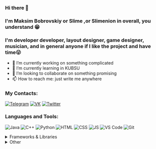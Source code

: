### Hi there 👋

### I'm Maksim Bobrovskiy or Slime ,or Slimenion in overall, you understand 😁

### I'm developer developer, layout designer, game designer, musician, and in general anyone if I like the project and have time😜

- 🔭 I’m currently working on something complicated
- 🌱 I’m currently learning in KUBSU
- 👯 I’m looking to collaborate on something promising
- 📫 How to reach me: just write me anywhere

### My Contacts:
[![Telegram](https://img.shields.io/badge/-Telegram-090909?style=for-the-badge&logo=Telegram&logoColor=2CA5E0)][telegram]
[![VK](https://img.shields.io/badge/-VKONTAKTE-090909?style=for-the-badge&logo=VK&logoColor=4680C2)][vk]
[![Twitter](https://img.shields.io/badge/-twitter-090909?style=for-the-badge&logo=Twitter&logoColor=1DA1F2)][twitter]

[vk]: https://vk.com/bobrminator3000
[telegram]: https://t.me/Maksimbobrovskiy
[twitter]: https://twitter.com/slimenion

### Languages and Tools:

![Java](https://img.shields.io/badge/-Java-090909?style=for-the-badge&logo=java&logoColor=EA2D2E)
![C++](https://img.shields.io/badge/-C++-090909?style=for-the-badge&logo=C%2b%2b&logoColor=005697)
![Python](https://img.shields.io/badge/-Python-090909?style=for-the-badge&logo=python&logoColor=FFE469)
![HTML](https://img.shields.io/badge/-html-090909?style=for-the-badge&logo=html5&logoColor=E96228)
![CSS](https://img.shields.io/badge/-css-090909?style=for-the-badge&logo=css3&logoColor=3C9CD7)
![JS](https://img.shields.io/badge/-JavaScript-090909?style=for-the-badge&logo=JavaScript&logoColor=F7DF1E)
![VS Code](https://img.shields.io/badge/-VS%20Code-090909?style=for-the-badge&logo=Visual%20Studio%20Code&logoColor=007ACC)
![Git](https://img.shields.io/badge/-Git-090909?style=for-the-badge&logo=Git&logoColor=F05032)
<details>
  <summary>Frameworks & Libraries</summary>
  
  ![Bootstrap](https://img.shields.io/badge/-Bootstrap-090909?style=for-the-badge&logo=Bootstrap&logoColor=563D7C)
  ![jQuery](https://img.shields.io/badge/-jQuery-090909?style=for-the-badge&logo=jQuery&logoColor=0769AD)

</details>

<details>
  <summary>Other</summary>

![GitHub](https://img.shields.io/badge/-GitHub-FFF?style=for-the-badge&logo=GitHub&logoColor=181717)
![GitLab](https://img.shields.io/badge/-GitLab-090909?style=for-the-badge&logo=GitLab&logoColor=FCA121)
![Adobe Photoshop](https://img.shields.io/badge/-Photoshop-090909?style=for-the-badge&logo=Adobe%20Photoshop&logoColor=31A8FF)

</details>
